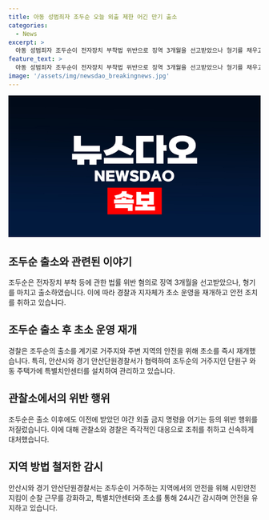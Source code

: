 ```yaml
---
title: 아동 성범죄자 조두순 오늘 외출 제한 어긴 만기 출소
categories:
  - News
excerpt: >
  아동 성범죄자 조두순이 전자장치 부착법 위반으로 징역 3개월을 선고받았으나 형기를 채우고 출소했다. 야간외출 제한 명령을 어기고 집을 나선 혐의로 재판을 받았으며, 출소 후 경찰·지자체 초소가 재개되었다. 조두순은 주거지 외부를 40분 동안 무단으로 나간 후 복귀했으며, 이는 가정불화 등을 이유로 한 것으로 전해졌다. 경찰 감시초소와 특별치안센터가 재개되었으며, 시민안전지킴이 순찰 근무도 재개될 예정이다.
feature_text: >
  아동 성범죄자 조두순이 전자장치 부착법 위반으로 징역 3개월을 선고받았으나 형기를 채우고 출소했다. 야간외출 제한 명령을 어기고 집을 나선 혐의로 재판을 받았으며, 출소 후 경찰·지자체 초소가 재개되었다. 조두순은 주거지 외부를 40분 동안 무단으로 나간 후 복귀했으며, 이는 가정불화 등을 이유로 한 것으로 전해졌다. 경찰 감시초소와 특별치안센터가 재개되었으며, 시민안전지킴이 순찰 근무도 재개될 예정이다.
image: '/assets/img/newsdao_breakingnews.jpg'
---
```


<p><img src="/assets/img/newsdao_breakingnews.jpg" alt="implanttips 속보" /></p>

<h2 data-ke-size="size26">조두순 출소와 관련된 이야기</h2>

<p data-ke-size="size16">조두순은 전자장치 부착 등에 관한 법률 위반 혐의로 징역 3개월을 선고받았으나, 형기를 마치고 출소하였습니다. 이에 따라 경찰과 지자체가 초소 운영을 재개하고 안전 조치를 취하고 있습니다.</p>

<h2 data-ke-size="size24">조두순 출소 후 초소 운영 재개</h2>

<p data-ke-size="size16">경찰은 조두순의 출소를 계기로 거주지와 주변 지역의 안전을 위해 초소를 즉시 재개했습니다. 특히, 안산시와 경기 안산단원경찰서가 협력하여 조두순의 거주지인 단원구 와동 주택가에 특별치안센터를 설치하여 관리하고 있습니다.</p>

<h2 data-ke-size="size24">관찰소에서의 위반 행위</h2>

<p data-ke-size="size16">조두순은 출소 이후에도 이전에 받았던 야간 외출 금지 명령을 어기는 등의 위반 행위를 저질렀습니다. 이에 대해 관찰소와 경찰은 즉각적인 대응으로 조취를 취하고 신속하게 대처했습니다.</p>

<h2 data-ke-size="size24">지역 방법 철저한 감시</h2>

<p data-ke-size="size16">안산시와 경기 안산단원경찰서는 조두순이 거주하는 지역에서의 안전을 위해 시민안전지킴이 순찰 근무를 강화하고, 특별치안센터와 초소를 통해 24시간 감시하며 안전을 유지하고 있습니다.</p>

